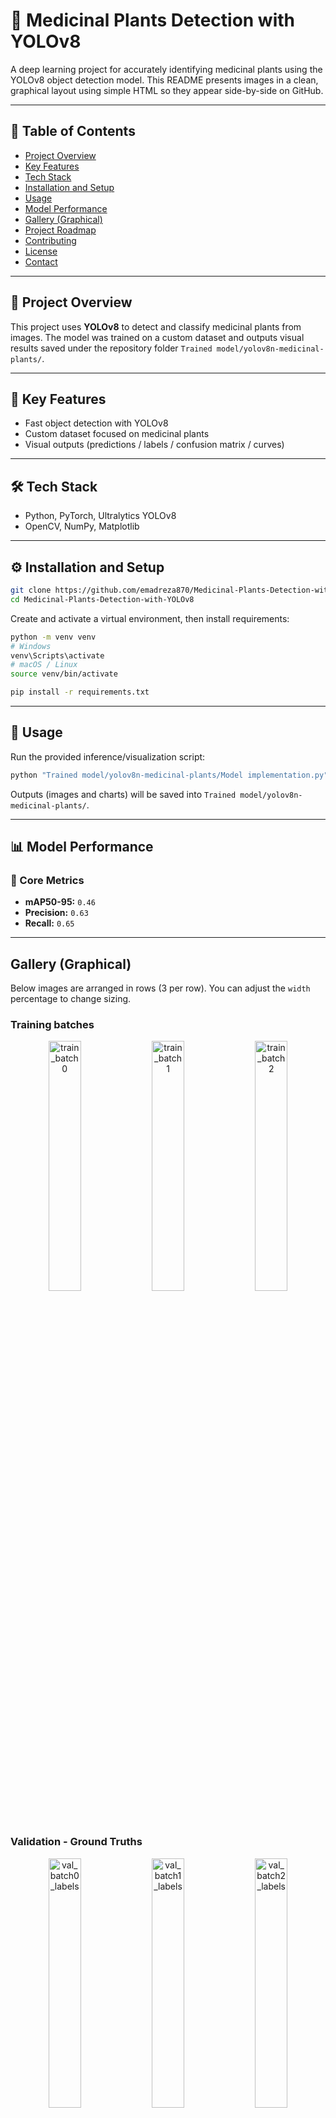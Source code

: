 # 🌿 Medicinal Plants Detection with YOLOv8

A deep learning project for accurately identifying medicinal plants using the YOLOv8 object detection model. This README presents images in a clean, graphical layout using simple HTML so they appear side-by-side on GitHub.

---

## 📌 Table of Contents
- [Project Overview](#-project-overview)
- [Key Features](#-key-features)
- [Tech Stack](#-tech-stack)
- [Installation and Setup](#-installation-and-setup)
- [Usage](#-usage)
- [Model Performance](#-model-performance)
- [Gallery (Graphical)](#gallery-graphical)
- [Project Roadmap](#-project-roadmap)
- [Contributing](#-contributing)
- [License](#-license)
- [Contact](#-contact)

---

## 📖 Project Overview

This project uses **YOLOv8** to detect and classify medicinal plants from images. The model was trained on a custom dataset and outputs visual results saved under the repository folder `Trained model/yolov8n-medicinal-plants/`.

---

## 🎯 Key Features

- Fast object detection with YOLOv8
- Custom dataset focused on medicinal plants
- Visual outputs (predictions / labels / confusion matrix / curves)

---

## 🛠️ Tech Stack

- Python, PyTorch, Ultralytics YOLOv8
- OpenCV, NumPy, Matplotlib

---

## ⚙️ Installation and Setup

```bash
git clone https://github.com/emadreza870/Medicinal-Plants-Detection-with-YOLOv8.git
cd Medicinal-Plants-Detection-with-YOLOv8
```

Create and activate a virtual environment, then install requirements:

```bash
python -m venv venv
# Windows
venv\Scripts\activate
# macOS / Linux
source venv/bin/activate

pip install -r requirements.txt
```

---

## 🚀 Usage

Run the provided inference/visualization script:

```bash
python "Trained model/yolov8n-medicinal-plants/Model implementation.py"
```

Outputs (images and charts) will be saved into `Trained model/yolov8n-medicinal-plants/`.

---

## 📊 Model Performance

### 🔹 Core Metrics
* **mAP50-95:** `0.46`  
* **Precision:** `0.63`  
* **Recall:** `0.65`  

---

## Gallery (Graphical)

Below images are arranged in rows (3 per row). You can adjust the `width` percentage to change sizing.

### Training batches
<p align="center">
  <img src="https://github.com/emadreza870/Medicinal-Plants-Detection-with-YOLOv8/blob/main/Trained%20model/yolov8n-medicinal-plants/train_batch0.jpg" width="32%" alt="train_batch0">
  <img src="https://github.com/emadreza870/Medicinal-Plants-Detection-with-YOLOv8/blob/main/Trained%20model/yolov8n-medicinal-plants/train_batch1.jpg" width="32%" alt="train_batch1">
  <img src="https://github.com/emadreza870/Medicinal-Plants-Detection-with-YOLOv8/blob/main/Trained%20model/yolov8n-medicinal-plants/train_batch2.jpg" width="32%" alt="train_batch2">
</p>

### Validation - Ground Truths
<p align="center">
  <img src="https://github.com/emadreza870/Medicinal-Plants-Detection-with-YOLOv8/blob/main/Trained%20model/yolov8n-medicinal-plants/val_batch0_labels.jpg" width="32%" alt="val_batch0_labels">
  <img src="https://github.com/emadreza870/Medicinal-Plants-Detection-with-YOLOv8/blob/main/Trained%20model/yolov8n-medicinal-plants/val_batch1_labels.jpg" width="32%" alt="val_batch1_labels">
  <img src="https://github.com/emadreza870/Medicinal-Plants-Detection-with-YOLOv8/blob/main/Trained%20model/yolov8n-medicinal-plants/val_batch2_labels.jpg" width="32%" alt="val_batch2_labels">
</p>

### Validation - Predictions
<p align="center">
  <img src="https://github.com/emadreza870/Medicinal-Plants-Detection-with-YOLOv8/blob/main/Trained%20model/yolov8n-medicinal-plants/val_batch0_pred.jpg" width="32%" alt="val_batch0_pred">
  <img src="https://github.com/emadreza870/Medicinal-Plants-Detection-with-YOLOv8/blob/main/Trained%20model/yolov8n-medicinal-plants/val_batch1_pred.jpg" width="32%" alt="val_batch1_pred">
  <img src="https://github.com/emadreza870/Medicinal-Plants-Detection-with-YOLOv8/blob/main/Trained%20model/yolov8n-medicinal-plants/val_batch2_pred.jpg" width="32%" alt="val_batch2_pred">
</p>

### Charts & Metrics
<p align="center">
  <img src="https://github.com/emadreza870/Medicinal-Plants-Detection-with-YOLOv8/blob/main/Trained%20model/yolov8n-medicinal-plants/confusion_matrix.png" width="32%" alt="confusion_matrix">
  <img src="https://github.com/emadreza870/Medicinal-Plants-Detection-with-YOLOv8/blob/main/Trained%20model/yolov8n-medicinal-plants/BoxPR_curve.png" width="32%" alt="BoxPR_curve">
  <img src="https://github.com/emadreza870/Medicinal-Plants-Detection-with-YOLOv8/blob/main/Trained%20model/yolov8n-medicinal-plants/results.png" width="32%" alt="results">
</p>

---

## 🚀 Project Roadmap

- [ ] Expand dataset with more species
- [ ] Test larger YOLOv8 variants
- [ ] Add live camera demo and mobile app

---

## 🤝 Contributing

Contributions welcome. Open issues or PRs for dataset, models, or UI.

---

## 📜 License

Business Source License 1.1 (BUSL-1.1). See `LICENSE` file.

---

## 📩 Contact

**Emad Reza** — Telegram: [@EmadReza870](https://t.me/EmadReza870)
